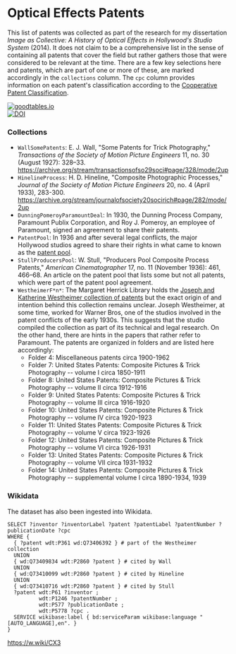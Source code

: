 # Optical Effects Patents

This list of patents was collected as part of the research for my dissertation *Image as Collective: A History of Optical Effects in Hollywood's Studio System* (2014). It does not claim to be a comprehensive list in the sense of containing all patents that cover the field but rather gathers those that were considered to be relevant at the time. There are a few key selections here and patents, which are part of one or more of these, are marked accordingly in the `collections` column. The `cpc` column provides information on each patent's classification according to the [Cooperative Patent Classification](http://www.cooperativepatentclassification.org).

[![goodtables.io](https://goodtables.io/badge/github/birk/opticaleffectspatents.svg)](https://goodtables.io/github/birk/opticaleffectspatents)  
[![DOI](https://zenodo.org/badge/98713492.svg)](https://zenodo.org/badge/latestdoi/98713492)

### Collections

* `WallSomePatents`: E. J. Wall, "Some Patents for Trick Photography," *Transactions of the Society of Motion Picture Engineers* 11, no. 30 (August 1927): 328–33. <https://archive.org/stream/transactionsofso29soci#page/328/mode/2up>
* `HinelineProcess`: H. D. Hineline, "Composite Photographic Processes," *Journal of the Society of Motion Picture Engineers* 20, no. 4 (April 1933), 283-300. <https://archive.org/stream/journalofsociety20socirich#page/282/mode/2up>
* `DunningPomeroyParamountDeal`: In 1930, the Dunning Process Company, Paramount Publix Corporation, and Roy J. Pomeroy, an employee of Paramount, signed an agreement to share their patents.
* `PatentPool`: In 1936 and after several legal conflicts, the major Hollywood studios agreed to share their rights in what came to known as the [patent pool](https://www.academia.edu/6221662/Roy_J._Pomeroy_Dunning_Process_Co._Inc._and_Paramount_Publix_Corporation_vs._Warner_Bros._Pictures_Inc._Vitaphone_Corporation_and_Frederick_Jackman_How_the_Movie_Industry_Turned_to_Rear_Projection).
* `StullProducersPool`: W. Stull, "Producers Pool Composite Process Patents," *American Cinematographer* 17, no. 11 (November 1936): 461, 466–68. An article on the patent pool that lists some but not all patents, which were part of the patent pool agreement.
* `WestheimerF*n*`: The Margaret Herrick Library holds the [Joseph and Katherine Westheimer collection of patents](http://catalog.oscars.org/vwebv/holdingsInfo?bibId=76520) but the exact origin of and intention behind this collection remains unclear. Joseph Westheimer, at some time, worked for Warner Bros, one of the studios involved in the patent conflicts of the early 1930s. This suggests that the studio compiled the collection as part of its technical and legal research. On the other hand, there are hints in the papers that rather refer to Paramount. The patents are organized in folders and are listed here accordingly:
	- Folder 4: Miscellaneous patents circa 1900-1962
	- Folder 7: United States Patents: Composite Pictures & Trick Photography -- volume I circa 1850-1911
	- Folder 8: United States Patents: Composite Pictures & Trick Photography -- volume II circa 1912-1916
	- Folder 9: United States Patents: Composite Pictures & Trick Photography -- volume III circa 1916-1920
	- Folder 10: United States Patents: Composite Pictures & Trick Photography -- volume IV circa 1920-1923
	- Folder 11: United States Patents: Composite Pictures & Trick Photography -- volume V circa 1923-1926
	- Folder 12: United States Patents: Composite Pictures & Trick Photography -- volume VI circa 1926-1931
	- Folder 13: United States Patents: Composite Pictures & Trick Photography -- volume VII circa 1931-1932
	- Folder 14: United States Patents: Composite Pictures & Trick Photography -- supplemental volume I circa 1890-1934, 1939

### Wikidata

The dataset has also been ingested into Wikidata.

```SPARQL
SELECT ?inventor ?inventorLabel ?patent ?patentLabel ?patentNumber ?publicationDate ?cpc 
WHERE {
  { ?patent wdt:P361 wd:Q73406392 } # part of the Westheimer collection
  UNION
  { wd:Q73409834 wdt:P2860 ?patent } # cited by Wall
  UNION
  { wd:Q73410099 wdt:P2860 ?patent } # cited by Hineline
  UNION
  { wd:Q73410716 wdt:P2860 ?patent } # cited by Stull
  ?patent wdt:P61 ?inventor ;
          wdt:P1246 ?patentNumber ;
          wdt:P577 ?publicationDate ;
          wdt:P5778 ?cpc .
  SERVICE wikibase:label { bd:serviceParam wikibase:language "[AUTO_LANGUAGE],en". }
}
```

<https://w.wiki/CX3>
